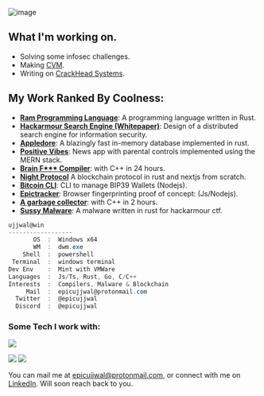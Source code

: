 
![image](https://github.com/ujjwal-kr/ujjwal-kr/assets/38783809/47dc7b44-8ae3-4339-bacc-30b2daa1eec3)

## What I'm working on.
- Solving some infosec challenges.
- Making [CVM](https://github.com/ujjwal-kr/cvm).
- Writing on [CrackHead Systems](https://crackhead-systems.vercel.app/).

## My Work Ranked By Coolness:
- **[Ram Programming Language](https://github.com/ujjwal-kr/ram)**: A programming language written in Rust.
- **[Hackarmour Search Engine (Whitepaper)](https://zenodo.org/records/10569830)**: Design of a distributed search engine for information security.
- **[Appledore](https://github.com/ujjwal-kr/appledore)**: A blazingly fast in-memory database implemented in rust.
- **[Positive Vibes](https://github.com/ujjwal-kr/positive-vibes)**: News app with parental controls implemented using the MERN stack.
- **[Brain F*** Compiler](https://github.com/ujjwal-kr/brainf)**: with C++ in 24 hours.
- **[Night Protocol](https://github.com/ujjwal-kr/night)** A blockchain protocol in rust and nextjs from scratch.
- **[Bitcoin CLI](https://github.com/ujjwal-kr/bitcoin-cli)**: CLI to manage BIP39 Wallets (Nodejs).
- **[Epictracker](https://github.com/ujjwal-kr/epictracker)**: Browser fingerprinting proof of concept: (Js/Nodejs).
- **[A garbage collector](https://github.com/ujjwal-kr/gc-experiment)**: with C++ in 2 hours.
- **[Sussy Malware](https://github.com/ujjwal-kr/sussy-malware)**: A malware written in rust for hackarmour ctf.

```csharp
ujjwal@win
------------------
       OS  :  Windows x64
       WM  :  dwm.exe
    Shell  :  powershell
 Terminal  :  windows terminal
Dev Env    :  Mint with VMWare
Languages  :  Js/Ts, Rust, Go, C/C++
Interests  :  Compilers, Malware & Blockchain
     Mail  :  epicujjwal@protonmail.com
  Twitter  :  @epicujjwal
  Discord  :  @epicujjwal
```

### Some Tech I work with:
<img src="https://skillicons.dev/icons?i=javascript,nodejs,rust,cpp,c,typescript,go,python,deno,sass,react,nextjs,raspberrypi,docker,angular,styledcomponents,postgres,mongodb,mysql,nestjs,nginx,redis," />


<br>

![](https://github-profile-summary-cards.vercel.app/api/cards/stats?username=ujjwal-kr&theme=github_dark)
<img src="https://github-readme-streak-stats-silk-chi.vercel.app/?user=ujjwal-kr&theme=tokyonight-duo">


You can mail me at epicujjwal@protonmail.com, or connect with me on [LinkedIn](https://www.linkedin.com/in/epicujjwal). Will soon reach back to you.
